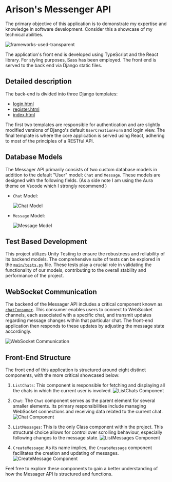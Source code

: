 # Arison's Messenger API

The primary objective of this application is to demonstrate my expertise and knowledge in software development. Consider this a showcase of my technical abilities.

![frameworks-used-transparent](https://github.com/Arison7/MessagerApi/assets/89223744/cc07d2c5-44d8-4923-99af-d6a95ec0979a)

The application's front end is developed using TypeScript and the React library. For styling purposes, Sass has been employed. The front end is served to the back end via Django static files. 

## Detailed description

The back-end is divided into three Django templates:

- [login.html](main/static/templates/registration.login.html)
- [register.html](main/static/templates/registration.register.html)
- [index.html](front-end/public/index.html)

The first two templates are responsible for authentication and are slightly modified versions of Django's default `UserCreationForm` and login view. The final template is where the core application is served using React, adhering to most of the principles of a RESTful API.

## Database Models

The Messager API primarily consists of two custom database models in addition to the default "User" model: `Chat` and `Message`. These models are designed with the following fields. (As a side note I am using the Aura theme on Vscode which I strongly recommend )

- `Chat` Model:
  
  ![Chat Model](https://github.com/Arison7/MessagerApi/assets/89223744/960672ac-d33c-48ff-a566-845254ff882a)

- `Message` Model:
 
  ![Message Model](https://github.com/Arison7/MessagerApi/assets/89223744/e35da1c0-dfa1-405f-a8bf-794314f024eb)

## Test Based Development

This project utilizes Unity Testing to ensure the robustness and reliability of its backend models. The comprehensive suite of tests can be explored in the [`main/tests.py`](main/tests.py) file. These tests play a crucial role in validating the functionality of our models, contributing to the overall stability and performance of the project.

## WebSocket Communication

The backend of the Messager API includes a critical component known as [`chatConsumer`](main/consumers.py). This consumer enables users to connect to WebSocket channels, each associated with a specific chat, and transmit updates regarding message changes within that particular chat. The front-end application then responds to these updates by adjusting the message state accordingly.

![WebSocket Communication](https://github.com/Arison7/MessagerApi/assets/89223744/7f0e73b3-253b-4b8d-9abb-55f21c5a4b3b)

## Front-End Structure

The front end of this application is structured around eight distinct components, with the more critical showcased below:

1. `ListChats`: This component is responsible for fetching and displaying all the chats in which the current user is involved.
   ![ListChats Component](https://github.com/Arison7/MessagerApi/assets/89223744/8f84d502-5535-464d-aa87-f53c17ff819f)

2. `Chat`: The `Chat` component serves as the parent element for several smaller elements. Its primary responsibilities include managing WebSocket connections and receiving data related to the current chat.
   ![Chat Component](https://github.com/Arison7/MessagerApi/assets/89223744/3367cacf-9071-41ba-b1b6-7535fa95751c)

3. `ListMessages`: This is the only Class component within the project. This structural choice allows for control over scrolling behaviour, especially following changes to the message state.
   ![ListMessages Component](https://github.com/Arison7/MessagerApi/assets/89223744/f3bc9bff-8e7d-4671-b3ce-547fa186d457)

4. `CreateMessage`: As its name implies, the `CreateMessage` component facilitates the creation and updating of messages.
   ![CreateMessage Component](https://github.com/Arison7/MessagerApi/assets/89223744/694ed4db-975c-4d5f-a75f-a621826e3d6c)

Feel free to explore these components to gain a better understanding of how the Messager API is structured and functions.

















